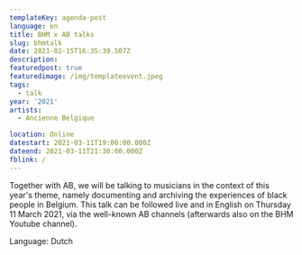 ```yaml
---
templateKey: agenda-post
language: en
title: BHM x AB talks
slug: bhmtalk
date: 2021-02-15T16:35:39.507Z
description:
featuredpost: true
featuredimage: /img/templateevent.jpeg
tags:
  - talk
year: '2021'
artists:
  - Ancienne Belgique

location: Online
datestart: 2021-03-11T19:00:00.000Z
dateend: 2021-03-11T21:30:00.000Z
fblink: /
---
```




Together with AB, we will be talking to musicians in the context of this year's theme, namely documenting and archiving the experiences of black people in Belgium. This talk can be followed live and in English on Thursday 11 March 2021, via the well-known AB channels (afterwards also on the BHM Youtube channel).

Language: Dutch
